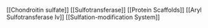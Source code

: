 [[Chondroitin sulfate]]
[[Sulfotransferase]]
[[Protein Scaffolds]]
[[Aryl Sulfotransferase Iv]]
[[Sulfation-modification System]]
